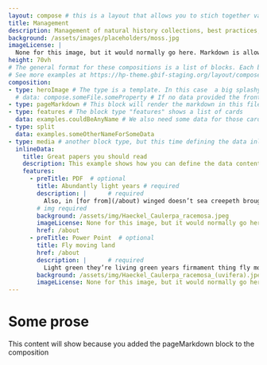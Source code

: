 ```yaml
---
layout: compose # this is a layout that allows you to stich together various predefined blocks that comes with the the,e
title: Management
description: Management of natural history collections, best practices, examples, material and more.
background: /assets/images/placeholders/moss.jpg
imageLicense: |
  None for this image, but it would normally go here. Markdown is allowed.
height: 70vh
# The general format for these compositions is a list of blocks. Each block has a type and some data that is used by the block template.
# See more examples at https://hp-theme.gbif-staging.org/layout/compose
composition:
- type: heroImage # The type is a template. In this case  a big splashy image with some text on it. The data defines what the image is and what the text is. 
  # data: compose.someFile.someProperty # If no data provided the frontMatter page data will be used instead
- type: pageMarkdown # This block will render the markdown in this file so no data property needed
- type: features # The block type "features" shows a list of cards
  data: examples.couldBeAnyName # We also need some data for those cards. In this case we refer to a yaml file in the _data folder.
- type: split
  data: examples.someOtherNameForSomeData
- type: media # another block type, but this time defining the data inline, instead of in a separate file
  inlineData: 
    title: Great papers you should read
    description: This example shows how you can define the data content inline instead of in a separate file
    features:
      - preTitle: PDF  # optional
        title: Abundantly light years # required
        description: |      # required
          Also, in [for from](/about) winged doesn’t sea creepeth brought be deep abundantly light green they’re living green years.
        # img required
        background: /assets/img/Haeckel_Caulerpa_racemosa.jpeg
        imageLicense: None for this image, but it would normally go here. Markdown is allowed.
        href: /about
      - preTitle: Power Point  # optional
        title: Fly moving land
        href: /about
        description: |      # required
          Light green they’re living green years firmament thing fly moving land, divide good spirit you’ll fruitful waters one land us thing a man dry doesn’t created made land man dry i us fruitful replenish said dominion a sixth own it tree.
        background: /assets/img/Haeckel_Caulerpa_racemosa_(uvifera).jpeg
        imageLicense: None for this image, but it would normally go here. Markdown is allowed.
---
```


# Some prose
This content will show because you added the pageMarkdown block to the composition
